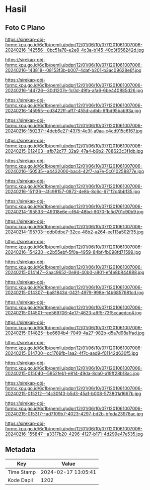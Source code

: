 # Hasil

## Foto C Plano

https://sirekap-obj-formc.kpu.go.id/6c1b/pemilu/pdpr/12/01/06/10/07/1201061007006-20240216-142556--0bc51a78-e2e8-4c3a-b145-40c3f656242d.jpg

https://sirekap-obj-formc.kpu.go.id/6c1b/pemilu/pdpr/12/01/06/10/07/1201061007006-20240216-143818--08153f3b-b007-4daf-b201-b3ac09628e6f.jpg

https://sirekap-obj-formc.kpu.go.id/6c1b/pemilu/pdpr/12/01/06/10/07/1201061007006-20240216-144726--30d1207e-1c0d-49fa-afa6-6be440885d26.jpg

https://sirekap-obj-formc.kpu.go.id/6c1b/pemilu/pdpr/12/01/06/10/07/1201061007006-20240216-145955--cd3422ff-aff7-455d-adbb-6fbd95bab93a.jpg

https://sirekap-obj-formc.kpu.go.id/6c1b/pemilu/pdpr/12/01/06/10/07/1201061007006-20240216-150237--4deb6e27-4375-4e3f-a9aa-c4cd915c6167.jpg

https://sirekap-obj-formc.kpu.go.id/6c1b/pemilu/pdpr/12/01/06/10/07/1201061007006-20240215-012403--afb72c77-32a9-47a4-b9b2-788623c3f1db.jpg

https://sirekap-obj-formc.kpu.go.id/6c1b/pemilu/pdpr/12/01/06/10/07/1201061007006-20240216-150535--a4432000-bac4-42f7-aa7e-5c010258877e.jpg

https://sirekap-obj-formc.kpu.go.id/6c1b/pemilu/pdpr/12/01/06/10/07/1201061007006-20240216-151136--4fc98157-0872-4e8b-8c6c-671f2c4bb135.jpg

https://sirekap-obj-formc.kpu.go.id/6c1b/pemilu/pdpr/12/01/06/10/07/1201061007006-20240214-195533--49318e6e-cf64-48bd-9070-1c5d701c90b9.jpg

https://sirekap-obj-formc.kpu.go.id/6c1b/pemilu/pdpr/12/01/06/10/07/1201061007006-20240214-195703--ddb0dbe7-32ce-48b2-a264-ee113a502f35.jpg

https://sirekap-obj-formc.kpu.go.id/6c1b/pemilu/pdpr/12/01/06/10/07/1201061007006-20240216-154230--c2b55ebf-5f0a-4959-84bf-fb098fd71599.jpg

https://sirekap-obj-formc.kpu.go.id/6c1b/pemilu/pdpr/12/01/06/10/07/1201061007006-20240215-014147--2aac9652-0e94-40b0-a801-ef4e8b844888.jpg

https://sirekap-obj-formc.kpu.go.id/6c1b/pemilu/pdpr/12/01/06/10/07/1201061007006-20240215-014307--ba81843d-042f-4979-998e-14b6857681cd.jpg

https://sirekap-obj-formc.kpu.go.id/6c1b/pemilu/pdpr/12/01/06/10/07/1201061007006-20240215-014501--ee569706-4e17-4623-a6f5-73f5ccaedcc4.jpg

https://sirekap-obj-formc.kpu.go.id/6c1b/pemilu/pdpr/12/01/06/10/07/1201061007006-20240215-014825--be6694b4-7049-4a27-982b-d5a7d98a1fad.jpg

https://sirekap-obj-formc.kpu.go.id/6c1b/pemilu/pdpr/12/01/06/10/07/1201061007006-20240215-014700--cc1769fb-1aa2-4f7c-aad9-f01142d630f5.jpg

https://sirekap-obj-formc.kpu.go.id/6c1b/pemilu/pdpr/12/01/06/10/07/1201061007006-20240215-015040--5852feb1-e814-49da-8da0-a19ff28b18ac.jpg

https://sirekap-obj-formc.kpu.go.id/6c1b/pemilu/pdpr/12/01/06/10/07/1201061007006-20240215-015212--14c30f43-b5d3-45a1-b008-573801a1667b.jpg

https://sirekap-obj-formc.kpu.go.id/6c1b/pemilu/pdpr/12/01/06/10/07/1201061007006-20240215-015317--ad7109b7-4023-4297-bd2b-bfeda23978ac.jpg

https://sirekap-obj-formc.kpu.go.id/6c1b/pemilu/pdpr/12/01/06/10/07/1201061007006-20240216-155847--a3317b20-4296-4127-b171-4d299e47e535.jpg


## Metadata

| Key        | Value               |
| ---------- | ------------------- |
| Time Stamp | 2024-02-17 13:05:41 |
| Kode Dapil | 1202                |



